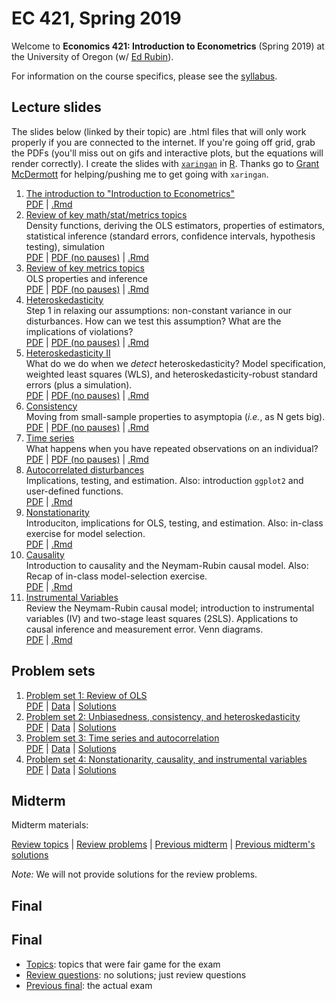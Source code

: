 # EC 421, Spring 2019

Welcome to **Economics 421: Introduction to Econometrics** (Spring 2019) at the University of Oregon (w/ [Ed Rubin](https://edrub.in)).

For information on the course specifics, please see the [syllabus](https://raw.githack.com/edrubin/EC421S19/master/Syllabus/syllabus.pdf).

## Lecture slides

The slides below (linked by their topic) are .html files that will only work properly if you are connected to the internet. If you're going off grid, grab the PDFs (you'll miss out on gifs and interactive plots, but the equations will render correctly). I create the slides with [`xaringan`](https://github.com/yihui/xaringan/wiki) in [R](cran.r-project.org). Thanks go to [Grant McDermott](grantmcdermott.com/) for helping/pushing me to get going with `xaringan`.

1. [The introduction to "Introduction to Econometrics"](https://raw.githack.com/edrubin/EC421S19/master/LectureNotes/01Intro/01_intro.html) <br> [PDF](https://raw.githack.com/edrubin/EC421S19/master/LectureNotes/01Intro/01_intro.pdf) | [.Rmd](https://github.com/edrubin/EC421S19/blob/master/LectureNotes/01Intro/01_intro.Rmd)
2. [Review of key math/stat/metrics topics](https://raw.githack.com/edrubin/EC421S19/master/LectureNotes/02Review/02_review.html)<br>Density functions, deriving the OLS estimators, properties of estimators, statistical inference (standard errors, confidence intervals, hypothesis testing), simulation <br>[PDF](https://raw.githack.com/edrubin/EC421S19/master/LectureNotes/02Review/02_review.pdf) | [PDF (no pauses)](https://raw.githack.com/edrubin/EC421S19/master/LectureNotes/02Review/02_review_NoPause.pdf) | [.Rmd](https://github.com/edrubin/EC421S19/blob/master/LectureNotes/02Review/02_review.Rmd)
3. [Review of key metrics topics](https://raw.githack.com/edrubin/EC421S19/master/LectureNotes/03Review/03_review.html)<br>OLS properties and inference<br> [PDF](https://raw.githack.com/edrubin/EC421S19/master/LectureNotes/03Review/03_review.pdf) | [PDF (no pauses)](https://raw.githack.com/edrubin/EC421S19/master/LectureNotes/03Review/03_review_NoPause.pdf) | [.Rmd](https://github.com/edrubin/EC421S19/blob/master/LectureNotes/03Review/03_review.Rmd)
4. [Heteroskedasticity](https://raw.githack.com/edrubin/EC421S19/master/LectureNotes/04Heteroskedasticity/04_heteroskedasticity.html)<br> Step 1 in relaxing our assumptions: non-constant variance in our disturbances. How can we test this assumption? What are the implications of violations? <br> [PDF](https://raw.githack.com/edrubin/EC421S19/master/LectureNotes/04Heteroskedasticity/04_heteroskedasticity.pdf) | [PDF (no pauses)](https://raw.githack.com/edrubin/EC421S19/master/LectureNotes/04Heteroskedasticity/04_heteroskedasticity_NoPause.pdf) | [.Rmd](https://github.com/edrubin/EC421S19/blob/master/LectureNotes/04Heteroskedasticity/04_heteroskedasticity.Rmd)
5. [Heteroskedasticity II](https://raw.githack.com/edrubin/EC421S19/master/LectureNotes/05Heteroskedasticity/05_heteroskedasticity.html)<br> What do we do when we *detect* heteroskedasticity? Model specification, weighted least squares (WLS), and heteroskedasticity-robust standard errors (plus a simulation). <br> [PDF](https://raw.githack.com/edrubin/EC421S19/master/LectureNotes/05Heteroskedasticity/05_heteroskedasticity.pdf) | [PDF (no pauses)](https://raw.githack.com/edrubin/EC421S19/master/LectureNotes/05Heteroskedasticity/05_heteroskedasticity_NoPause.pdf) | [.Rmd](https://github.com/edrubin/EC421S19/blob/master/LectureNotes/05Heteroskedasticity/05_heteroskedasticity.Rmd)
6. [Consistency](https://raw.githack.com/edrubin/EC421S19/master/LectureNotes/06Consistency/06_consistency.html)<br> Moving from small-sample properties to asymptopia (*i.e.*, as N gets big). <br> [PDF](https://raw.githack.com/edrubin/EC421S19/master/LectureNotes/06Consistency/06_consistency.pdf) | [PDF (no pauses)](https://raw.githack.com/edrubin/EC421S19/master/LectureNotes/06Consistency/06_consistency_NoPause.pdf) | [.Rmd](https://github.com/edrubin/EC421S19/blob/master/LectureNotes/06Consistency/06_consistency.Rmd)
7. [Time series](https://raw.githack.com/edrubin/EC421S19/master/LectureNotes/07TimeSeries/07_time_series.html)<br> What happens when you have repeated observations on an individual? <br> [PDF](https://raw.githack.com/edrubin/EC421S19/master/LectureNotes/07TimeSeries/07_time_series.pdf) | [PDF (no pauses)](https://raw.githack.com/edrubin/EC421S19/master/LectureNotes/07TimeSeries/07_time_series_NoPause.pdf) | [.Rmd](https://github.com/edrubin/EC421S19/blob/master/LectureNotes/07TimeSeries/07_time_series.Rmd)
8. [Autocorrelated disturbances](https://raw.githack.com/edrubin/EC421S19/master/LectureNotes/08Autocorrelation/08_autocorrelation.html)<br>Implications, testing, and estimation. Also: introduction `ggplot2` and user-defined functions. <br> [PDF](https://raw.githack.com/edrubin/EC421S19/master/LectureNotes/08Autocorrelation/08_autocorrelation.pdf) | [.Rmd](https://github.com/edrubin/EC421S19/blob/master/LectureNotes/08Autocorrelation/08_autocorrelation.Rmd)
9. [Nonstationarity](https://raw.githack.com/edrubin/EC421S19/master/LectureNotes/09Nonstationarity/09_nonstationarity.html)<br>Introduciton, implications for OLS, testing, and estimation. Also: in-class exercise for model selection. <br> [PDF](https://raw.githack.com/edrubin/EC421S19/master/LectureNotes/09Nonstationarity/09_nonstationarity.pdf) | [.Rmd](https://github.com/edrubin/EC421S19/blob/master/LectureNotes/09Nonstationarity/09_nonstationarity.Rmd)
10. [Causality](https://raw.githack.com/edrubin/EC421S19/master/LectureNotes/10Causality/10_causality.html)<br>Introduction to causality and the Neymam-Rubin causal model. Also: Recap of in-class model-selection exercise. <br> [PDF](https://raw.githack.com/edrubin/EC421S19/master/LectureNotes/10Causality/10_causality.pdf) | [.Rmd](https://github.com/edrubin/EC421S19/blob/master/LectureNotes/10Causality/10_causality.Rmd)
11. [Instrumental Variables](https://raw.githack.com/edrubin/EC421S19/master/LectureNotes/11InstrumentalVariables/11_instrumental_variables.html)<br>Review the Neymam-Rubin causal model; introduction to instrumental variables (IV) and two-stage least squares (2SLS). Applications to causal inference and measurement error. Venn diagrams. <br> [PDF](https://raw.githack.com/edrubin/EC421S19/master/LectureNotes/11InstrumentalVariables/11_instrumental_variables.pdf) | [.Rmd](https://github.com/edrubin/EC421S19/blob/master/LectureNotes/12InstrumentalVariables/12_instrumental_variables.Rmd)

## Problem sets

1. [Problem set 1: Review of OLS](https://raw.githack.com/edrubin/EC421S19/master/ProblemSets/PS01/ps01.html) <br> [PDF](https://raw.githack.com/edrubin/EC421S19/master/ProblemSets/PS01/ps01.pdf) | [Data](https://raw.githack.com/edrubin/EC421S19/master/ProblemSets/PS01/ps01_data.csv) | [Solutions](https://raw.githack.com/edrubin/EC421S19/master/ProblemSets/PS01/ps01_solutions.pdf)
1. [Problem set 2: Unbiasedness, consistency, and heteroskedasticity](https://raw.githack.com/edrubin/EC421S19/master/ProblemSets/PS02/ps02.html) <br> [PDF](https://raw.githack.com/edrubin/EC421S19/master/ProblemSets/PS02/ps02.pdf) | [Data](https://raw.githack.com/edrubin/EC421S19/master/ProblemSets/PS02/ps02_data.csv) | [Solutions](https://raw.githack.com/edrubin/EC421S19/master/ProblemSets/PS02/ps02_solutions.pdf)
1. [Problem set 3: Time series and autocorrelation](https://raw.githack.com/edrubin/EC421S19/master/ProblemSets/PS03/ps03.html) <br> [PDF](https://raw.githack.com/edrubin/EC421S19/master/ProblemSets/PS03/ps03.pdf) | [Data](https://raw.githack.com/edrubin/EC421S19/master/ProblemSets/PS03/ps03_data.csv) | [Solutions](https://raw.githack.com/edrubin/EC421S19/master/ProblemSets/PS03/ps03_solutions.pdf)
1. [Problem set 4: Nonstationarity, causality, and instrumental variables](https://raw.githack.com/edrubin/EC421S19/master/ProblemSets/PS04/ps04.html) <br> [PDF](https://raw.githack.com/edrubin/EC421S19/master/ProblemSets/PS04/ps04.pdf) | [Data](https://raw.githack.com/edrubin/EC421S19/master/ProblemSets/PS04/ps04_data.csv) | [Solutions](https://raw.githack.com/edrubin/EC421S19/master/ProblemSets/PS04/ps04_solutions.pdf)

## Midterm

Midterm materials:

[Review topics](https://raw.githack.com/edrubin/EC421S19/master/Midterm/Review/midterm_topics) | [Review problems](https://raw.githack.com/edrubin/EC421S19/master/Midterm/Review/midterm_review) | [Previous midterm](https://raw.githack.com/edrubin/EC421S19/master/Midterm/Review/practice_exam) | [Previous midterm's solutions](https://raw.githack.com/edrubin/EC421S19/master/Midterm/Review/practice_key)

*Note:* We will not provide solutions for the review problems.

## Final

## Final

- [Topics](https://raw.githack.com/edrubin/EC421S19/master/Final/Topics/final_topics.pdf): topics that were fair game for the exam
- [Review questions](https://raw.githack.com/edrubin/EC421S19/master/Final/Review/final_review.pdf): no solutions; just review questions
- [Previous final](https://raw.githack.com/edrubin/EC421S19/master/Final/Exam/final_previous.pdf): the actual exam
